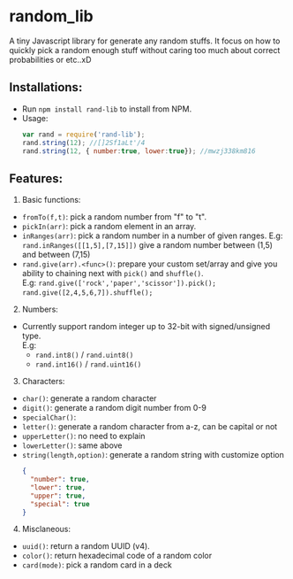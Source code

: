 # random_lib  
 A tiny Javascript library for generate any random stuffs. It focus on how to quickly pick a random enough stuff without caring too much about correct probabilities or etc..xD
## Installations:
  * Run `npm install rand-lib` to install from NPM.
  * Usage:
    ```javascript
    var rand = require('rand-lib');
    rand.string(12); //[]2Sf1aLt'/4
    rand.string(12, { number:true, lower:true}); //mwzj338km816
    ```
## Features:
  1. Basic functions:
  * `fromTo(f,t)`: pick a random number from "f" to "t".
  * `pickIn(arr)`: pick a random element in an array.
  * `inRanges(arr)`: pick a random number in a number of given ranges.
    E.g: `rand.inRanges([[1,5],[7,15]])` give a random number between (1,5) and between (7,15)
  * `rand.give(arr).<func>()`: prepare your custom set/array and give you ability to chaining next with `pick()` and `shuffle()`.  
    E.g: `rand.give(['rock','paper','scissor']).pick();`  
         `rand.give([2,4,5,6,7]).shuffle();`
  2. Numbers:
  * Currently support random integer up to 32-bit with signed/unsigned type.  
    E.g:  
    - `rand.int8()` / `rand.uint8()`  
    - `rand.int16()` / `rand.uint16()`
  3. Characters:
  * `char()`: generate a random character
  * `digit()`: generate a random digit number from 0-9
  * `specialChar()`: 
  * `letter()`: generate a random character from a-z, can be capital or not
  * `upperLetter()`: no need to explain
  * `lowerLetter()`: same above
  * `string(length,option)`: generate a random string with customize option
    ```json
    {
      "number": true,
      "lower": true,
      "upper": true,
      "special": true
    }
    ```
  4. Misclaneous:
  * `uuid()`: return a random UUID (v4).
  * `color()`: return hexadecimal code of a random color
  * `card(mode)`: pick a random card in a deck
  
  
